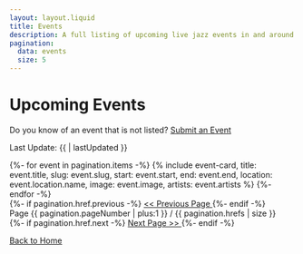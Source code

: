 ```yaml
---
layout: layout.liquid
title: Events
description: A full listing of upcoming live jazz events in and around Dayton, Ohio.
pagination:
  data: events
  size: 5
---
```


# Upcoming Events

Do you know of an event that is not listed?
<a href="https://docs.google.com/forms/d/1NyrLlwjvzLAs2NoT3FGgvo0-WkU7SNp43AoPIaG0LPo/viewform" target="_blank" class="btn btn-inline">Submit an Event</a>

Last Update: {{ | lastUpdated }}

<section class="events-list">
	{%- for event in pagination.items -%}
		{% include event-card, 
			title: event.title,
			slug: event.slug,
			start: event.start,
			end: event.end,
			location: event.location.name,
			image: event.image,
			artists: event.artists
		%}
	{%- endfor -%}
	<div id="pagination">
		<div id="pagination-link-previous">
			{%- if pagination.href.previous -%}
				<a 
					href={{ pagination.href.previous }}
				>
					<< Previous Page
				</a>
			{%- endif -%}
		</div>
		<div id="pagination-current-page">
		  Page {{ pagination.pageNumber | plus:1 }} / {{ pagination.hrefs | size }}
		</div>
		<div id="pagination-link-next">
			{%- if pagination.href.next -%}
				<a 
					href={{ pagination.href.next }}
				>
					Next Page >>
				</a>
			{%- endif -%}
		</div>
	</div>
</section>

<a class="btn" href="/">Back to Home</a>

